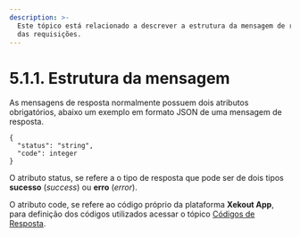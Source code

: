```yaml
---
description: >-
  Este tópico está relacionado a descrever a estrutura da mensagem de resposta
  das requisições.
---
```


# 5.1.1. Estrutura da mensagem

As mensagens de resposta normalmente possuem dois atributos obrigatórios, abaixo um exemplo em formato JSON de uma mensagem de resposta.

```text
{
  "status": "string",
  "code": integer
}
```

O atributo status, se refere a o tipo de resposta que pode ser de dois tipos **sucesso** \(_success_\) ou **erro** \(_error_\).

O atributo code, se refere ao código próprio da plataforma **Xekout App**, para definição dos códigos utilizados acessar o tópico [Códigos de Resposta](./).

